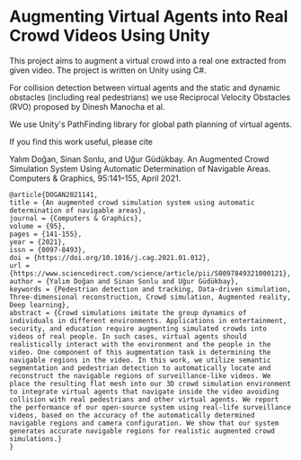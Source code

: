 # Augmenting Virtual Agents into Real Crowd Videos Using Unity

This project aims to augment a virtual crowd into a real one extracted from given video.
The project is written on Unity using C#.

For collision detection between virtual agents and the static and dynamic obstacles (including real pedestrians) we use Reciprocal Velocity Obstacles (RVO) proposed by Dinesh Manocha et al.

We use Unity's PathFinding library for global path planning of virtual agents.

If you find this work useful, please cite

Yalım Doğan, Sinan Sonlu, and Uğur Güdükbay. An Augmented Crowd Simulation System Using Automatic Determination of Navigable Areas. Computers & Graphics, 95:141–155, April 2021.

```
@article{DOGAN2021141,
title = {An augmented crowd simulation system using automatic determination of navigable areas},
journal = {Computers & Graphics},
volume = {95},
pages = {141-155},
year = {2021},
issn = {0097-8493},
doi = {https://doi.org/10.1016/j.cag.2021.01.012},
url = {https://www.sciencedirect.com/science/article/pii/S0097849321000121},
author = {Yalım Doğan and Sinan Sonlu and Uğur Güdükbay},
keywords = {Pedestrian detection and tracking, Data-driven simulation, Three-dimensional reconstruction, Crowd simulation, Augmented reality, Deep learning},
abstract = {Crowd simulations imitate the group dynamics of individuals in different environments. Applications in entertainment, security, and education require augmenting simulated crowds into videos of real people. In such cases, virtual agents should realistically interact with the environment and the people in the video. One component of this augmentation task is determining the navigable regions in the video. In this work, we utilize semantic segmentation and pedestrian detection to automatically locate and reconstruct the navigable regions of surveillance-like videos. We place the resulting flat mesh into our 3D crowd simulation environment to integrate virtual agents that navigate inside the video avoiding collision with real pedestrians and other virtual agents. We report the performance of our open-source system using real-life surveillance videos, based on the accuracy of the automatically determined navigable regions and camera configuration. We show that our system generates accurate navigable regions for realistic augmented crowd simulations.}
}
```
